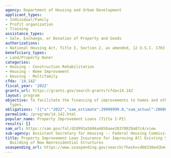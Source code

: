 ```yaml
---
agency: Department of Housing and Urban Development
applicant_types:
- Individual/Family
- Profit organization
- Training
assistance_types:
- Sale, Exchange, or Donation of Property and Goods
authorizations:
- National Housing Act, Title I, Section 2, as amended, 12 U.S.C. 1703.
beneficiary_types:
- Land/Property Owner
categories:
- Housing - Construction Rehabilitation
- Housing - Home Improvement
- Housing - Multifamily
cfda: '14.142'
fiscal_year: '2022'
grants_url: https://grants.gov/search-grants?cfda=14.142
layout: program
objective: To facilitate the financing of improvements to homes and other property
  types.
obligations: '[{"x":"2022","sam_estimate":29999999.0,"sam_actual":20000000.0,"usa_spending_actual":0.0},{"x":"2023","sam_estimate":18000000.0,"sam_actual":0.0,"usa_spending_actual":0.0},{"x":"2024","sam_estimate":16000000.0,"sam_actual":0.0,"usa_spending_actual":0.0}]'
permalink: /program/14.142.html
popular_name: Property Improvement Loans (Title I-PI)
results: []
sam_url: https://sam.gov/fal/d2d991a5696a4658aee28370829a87c4/view
sub-agency: Assistant Secretary for Housing -- Federal Housing Commissioner
title: Property Improvement Loan Insurance for Improving All Existing Structures and
  Building of New Nonresidential Structures
usaspending_url: https://www.usaspending.gov/search/?hash=cd66338e42b44f4e882ab18c05c11c6e
---
```

